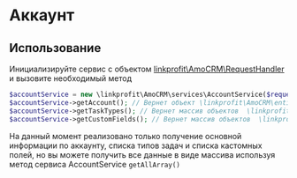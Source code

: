 # Аккаунт

## Использование
Инициализируйте сервис с объектом [linkprofit\AmoCRM\RequestHandler](/docs/request.md) и вызовите необходимый метод

```php
$accountService = new \linkprofit\AmoCRM\services\AccountService($request);
$accountService->getAccount(); // Вернет объект \linkprofit\AmoCRM\entities\Account
$accountService->getTaskTypes(); // Вернет массив объектов  \linkprofit\AmoCRM\entities\TaskType
$accountService->getCustomFields(); // Вернет массив объектов  \linkprofit\AmoCRM\entities\Field
```

На данный момент реализовано только получение основной информации по аккаунту, списка типов задач и списка кастомных полей, но вы можете получить все данные в виде массива используя метод сервиса AccountService  `getAllArray()`

